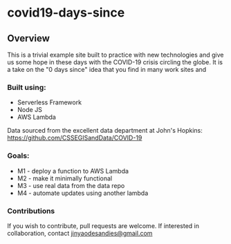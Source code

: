 <!--
title: 'covid-19 days since'
description: 'This is a trivial example site built to practice with new technologies and give us some hope in these days with the COVID-19 crisis circling the globe.'
layout: Doc
framework: v1
platform: AWS
language: nodeJS
-->

# covid19-days-since

## Overview
This is a trivial example site built to practice with new technologies and give us some hope in these days with the COVID-19 crisis circling the globe. It is a take on the "0 days since" idea that you find in many work sites and 

### Built using:
* Serverless Framework
* Node JS
* AWS Lambda

Data sourced from the excellent data department at John's Hopkins: https://github.com/CSSEGISandData/COVID-19

### Goals:
* M1 - deploy a function to AWS Lambda
* M2 - make it minimally functional
* M3 - use real data from the data repo
* M4 - automate updates using another lambda

### Contributions

If you wish to contribute, pull requests are welcome. 
If interested in collaboration, contact jinyaodesandies@gmail.com



